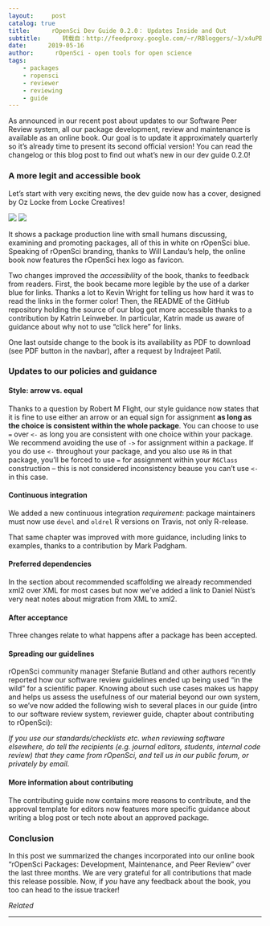 ```yaml
---
layout:     post
catalog: true
title:      rOpenSci Dev Guide 0.2.0： Updates Inside and Out
subtitle:      转载自：http://feedproxy.google.com/~r/RBloggers/~3/x4uPBEFM13E/
date:      2019-05-16
author:      rOpenSci - open tools for open science
tags:
    - packages
    - ropensci
    - reviewer
    - reviewing
    - guide
---
```






As announced in our recent post about updates to our Software Peer Review system, all our package development, review and maintenance is available as an online book. Our goal is to update it approximately quarterly so it’s already time to present its second official version! You can read the changelog or this blog post to find out what’s new in our dev guide 0.2.0!

### A more legit and accessible book

Let’s start with very exciting news, the dev guide now has a cover, designed by Oz Locke from Locke Creatives!

 ![](https://i0.wp.com/ropensci.org/img/blog-images/2019-05-16-dev-guide-update/cover.png?w=450&ssl=1)
![](https://i0.wp.com/ropensci.org/img/blog-images/2019-05-16-dev-guide-update/cover.png?w=450&ssl=1)


It shows a package production line with small humans discussing, examining and promoting packages, all of this in white on rOpenSci blue. Speaking of rOpenSci branding, thanks to Will Landau’s help, the online book now features the rOpenSci hex logo as favicon.

Two changes improved the *accessibility* of the book, thanks to feedback from readers. First, the book became more legible by the use of a darker blue for links. Thanks a lot to Kevin Wright for telling us how hard it was to read the links in the former color! Then, the README of the GitHub repository holding the source of our blog got more accessible thanks to a contribution by Katrin Leinweber. In particular, Katrin made us aware of guidance about why not to use “click here” for links.

One last outside change to the book is its availability as PDF to download (see PDF button in the navbar), after a request by Indrajeet Patil.

### Updates to our policies and guidance

#### Style: arrow vs. equal

Thanks to a question by Robert M Flight, our style guidance now states that it is fine to use either an arrow or an equal sign for assignment **as long as the choice is consistent within the whole package**. You can choose to use `=` over `<-` as long you are consistent with one choice within your package. We recommend avoiding the use of `->` for assignment within a package. If you do use `<-` throughout your package, and you also use `R6` in that package, you’ll be forced to use `=` for assignment within your `R6Class` construction – this is not considered inconsistency beause you can’t use `<-` in this case.

#### Continuous integration

We added a new continuous integration *requirement*: package maintainers must now use `devel` and `oldrel` R versions on Travis, not only R-release.

That same chapter was improved with more guidance, including links to examples, thanks to a contribution by Mark Padgham.

#### Preferred dependencies

In the section about recommended scaffolding we already recommended xml2 over XML for most cases but now we’ve added a link to Daniel Nüst’s very neat notes about migration from XML to xml2.

#### After acceptance

Three changes relate to what happens after a package has been accepted.

#### Spreading our guidelines

rOpenSci community manager Stefanie Butland and other authors recently reported how our software review guidelines ended up being used “in the wild” for a scientific paper. Knowing about such use cases makes us happy and helps us assess the usefulness of our material beyond our own system, so we’ve now added the following wish to several places in our guide (intro to our software review system, reviewer guide, chapter about contributing to rOpenSci):

*If you use our standards/checklists etc. when reviewing software elsewhere, do tell the recipients (e.g. journal editors, students, internal code review) that they came from rOpenSci, and tell us in our public forum, or privately by email.*

#### More information about contributing

The contributing guide now contains more reasons to contribute, and the approval template for editors now features more specific guidance about writing a blog post or tech note about an approved package.

### Conclusion

In this post we summarized the changes incorporated into our online book “rOpenSci Packages: Development, Maintenance, and Peer Review” over the last three months. We are very grateful for all contributions that made this release possible. Now, if *you* have any feedback about the book, you too can head to the issue tracker!


*Related*








---
